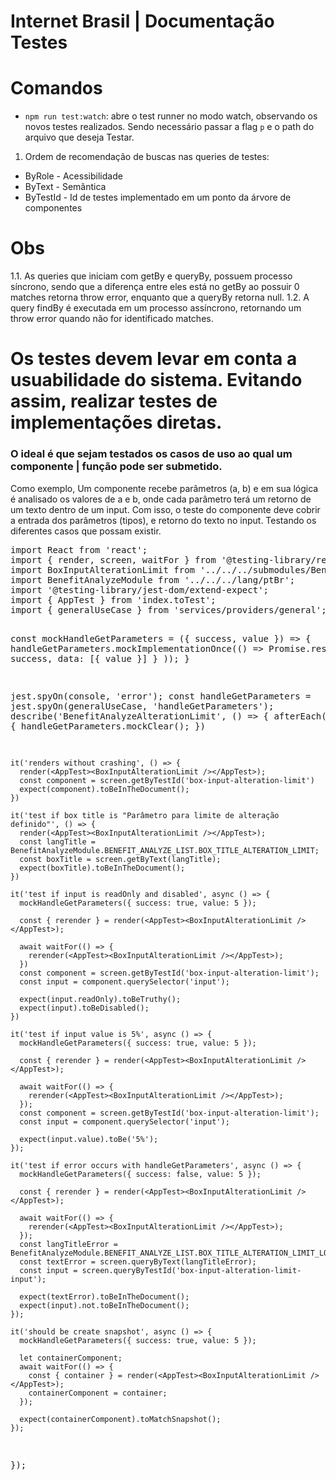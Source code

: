 # Internet Brasil | Documentação Testes

# Comandos
- `npm run test:watch`: abre o test runner no modo watch, observando os novos testes realizados. Sendo necessário passar a flag `p` e o path do arquivo que deseja Testar.

1. Ordem de recomendação de buscas nas queries de testes:
<ul>
  <li>ByRole - Acessibilidade</li>
  <li>ByText - Semântica</li>
  <li>ByTestId - Id de testes implementado em um ponto da árvore de componentes</li>
</ul>

# Obs
1.1. As queries que iniciam com getBy e queryBy, possuem processo síncrono, sendo que a diferença entre eles está no getBy ao possuir 0 matches retorna throw error, enquanto que a queryBy retorna null.
1.2. A query findBy é executada em um processo assíncrono, retornando um throw error quando não for identificado matches.

# Os testes devem levar em conta a usuabilidade do sistema. Evitando assim, realizar testes de implementações diretas.

### O ideal é que sejam testados os casos de uso ao qual um componente | função pode ser submetido.
<p>
  Como exemplo, Um componente recebe parâmetros (a, b) e em sua lógica é analisado os valores de a e b, onde cada parâmetro terá um retorno de um texto dentro de um input.
  Com isso, o teste do componente deve cobrir a entrada dos parâmetros (tipos), e retorno do texto no input. Testando os diferentes casos que possam existir.
</p>
<pre>
import React from 'react';
import { render, screen, waitFor } from '@testing-library/react';
import BoxInputAlterationLimit from '../../../submodules/BenefitAnalyzeMain/fragments/BenefitTabAnalyze/fragments/BoxInputAlterationLimit';
import BenefitAnalyzeModule from '../../../lang/ptBr';
import '@testing-library/jest-dom/extend-expect';
import { AppTest } from 'index.toTest';
import { generalUseCase } from 'services/providers/general';

const mockHandleGetParameters = ({ success, value }) => {
  handleGetParameters.mockImplementationOnce(() => Promise.resolve(
    { success, data: [{ value }] }
  ));
}

  jest.spyOn(console, 'error');
  const handleGetParameters = jest.spyOn(generalUseCase, 'handleGetParameters');
  describe('BenefitAnalyzeAlterationLimit', () => {
    afterEach(() => {
      handleGetParameters.mockClear();
    })

    it('renders without crashing', () => {
      render(<AppTest><BoxInputAlterationLimit /></AppTest>);
      const component = screen.getByTestId('box-input-alteration-limit')
      expect(component).toBeInTheDocument();
    })

    it('test if box title is "Parâmetro para limite de alteração definido"', () => {
      render(<AppTest><BoxInputAlterationLimit /></AppTest>);
      const langTitle = BenefitAnalyzeModule.BENEFIT_ANALYZE_LIST.BOX_TITLE_ALTERATION_LIMIT;
      const boxTitle = screen.getByText(langTitle);
      expect(boxTitle).toBeInTheDocument();
    })

    it('test if input is readOnly and disabled', async () => {
      mockHandleGetParameters({ success: true, value: 5 });

      const { rerender } = render(<AppTest><BoxInputAlterationLimit /></AppTest>);

      await waitFor(() => {
        rerender(<AppTest><BoxInputAlterationLimit /></AppTest>);
      })
      const component = screen.getByTestId('box-input-alteration-limit');
      const input = component.querySelector('input');

      expect(input.readOnly).toBeTruthy();
      expect(input).toBeDisabled();
    })

    it('test if input value is 5%', async () => {
      mockHandleGetParameters({ success: true, value: 5 });

      const { rerender } = render(<AppTest><BoxInputAlterationLimit /></AppTest>);

      await waitFor(() => {
        rerender(<AppTest><BoxInputAlterationLimit /></AppTest>);
      });
      const component = screen.getByTestId('box-input-alteration-limit');
      const input = component.querySelector('input');

      expect(input.value).toBe('5%');
    });

    it('test if error occurs with handleGetParameters', async () => {
      mockHandleGetParameters({ success: false, value: 5 });

      const { rerender } = render(<AppTest><BoxInputAlterationLimit /></AppTest>);

      await waitFor(() => {
        rerender(<AppTest><BoxInputAlterationLimit /></AppTest>);
      });
      const langTitleError = BenefitAnalyzeModule.BENEFIT_ANALYZE_LIST.BOX_TITLE_ALTERATION_LIMIT_LOAD_ERROR;
      const textError = screen.queryByText(langTitleError);
      const input = screen.queryByTestId('box-input-alteration-limit-input');

      expect(textError).toBeInTheDocument();
      expect(input).not.toBeInTheDocument();
    });

    it('should be create snapshot', async () => {
      mockHandleGetParameters({ success: true, value: 5 });

      let containerComponent;
      await waitFor(() => {
        const { container } = render(<AppTest><BoxInputAlterationLimit /></AppTest>);
        containerComponent = container;
      });

      expect(containerComponent).toMatchSnapshot();
    });
  });
</pre>
